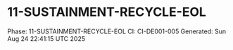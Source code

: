 # 11-SUSTAINMENT-RECYCLE-EOL
Phase: 11-SUSTAINMENT-RECYCLE-EOL
CI: CI-DE001-005
Generated: Sun Aug 24 22:41:15 UTC 2025
